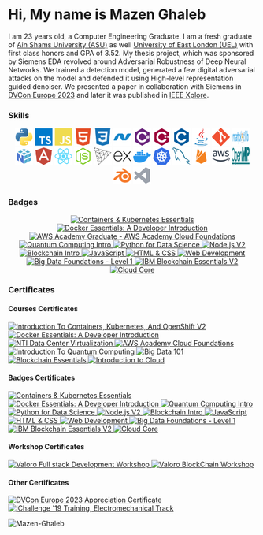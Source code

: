 # Hi, My name is Mazen Ghaleb

I am 23 years old, a Computer Engineering Graduate. I am a fresh graduate of [Ain Shams University (ASU)](https://eng.asu.edu.eg/) as well [University of East London (UEL)](https://www.uel.ac.uk/) with first class honors and GPA of 3.52. My thesis project, which was sponsored by Siemens EDA revolved around Adversarial Robustness of Deep Neural Networks. We trained a detection model, generated a few digital adversarial attacks on the model and defended it using High-level representation guided denoiser. We presented a paper in collaboration with Siemens in [DVCon Europe 2023](https://dvcon-proceedings.org/document/a-compositional-simulation-framework-for-testing-adversarial-robustness-of-deep-neural-networks/) and later it was published in [IEEE Xplore](https://ieeexplore.ieee.org/document/10461371).

### Skills

<p align="center">
  <a href="https://www.python.org/" target="_blank" rel="noreferrer" title="Python"><img src="https://raw.githubusercontent.com/Mazen-Ghaleb/Mazen-Ghaleb/main/Skills%20Logos/python-colored.svg" width="36" height="36" alt="Python"/></a>
  <a href="https://www.typescriptlang.org/" target="_blank" rel="noreferrer" title="TypeScript"><img src="https://raw.githubusercontent.com/Mazen-Ghaleb/Mazen-Ghaleb/main/Skills%20Logos/typescript-colored.svg" width="36" height="36" alt="TypeScript"/></a>
  <a href="https://developer.mozilla.org/en-US/docs/Web/JavaScript" target="_blank" rel="noreferrer" title="JavaScript"><img src="https://raw.githubusercontent.com/Mazen-Ghaleb/Mazen-Ghaleb/main/Skills%20Logos/javascript-colored.svg" width="36" height="36" alt="JavaScript"/></a>
  <a href="https://developer.mozilla.org/en-US/docs/Glossary/HTML5" target="_blank" rel="noreferrer" title="HTML5"><img src="https://raw.githubusercontent.com/Mazen-Ghaleb/Mazen-Ghaleb/main/Skills%20Logos/html5-colored.svg" width="36" height="36" alt="HTML5"/></a>
  <a href="https://www.w3.org/TR/CSS/#css" target="_blank" rel="noreferrer" title="CSS3"><img src="https://raw.githubusercontent.com/Mazen-Ghaleb/Mazen-Ghaleb/main/Skills%20Logos/css3-colored.svg" width="36" height="36" alt="CSS3"/></a>
  <a href="https://dotnet.microsoft.com/en-us/" target="_blank" rel="noreferrer" title=".NET"><img src="https://raw.githubusercontent.com/Mazen-Ghaleb/Mazen-Ghaleb/main/Skills%20Logos/dot-net-colored.svg" width="36" height="36" alt=".NET"/></a>
  <a href="https://docs.microsoft.com/en-us/dotnet/csharp/" target="_blank" rel="noreferrer" title="C#"><img src="https://raw.githubusercontent.com/Mazen-Ghaleb/Mazen-Ghaleb/main/Skills%20Logos/csharp-colored.svg" width="36" height="36" alt="C#"/></a>
  <a href="https://docs.microsoft.com/en-us/cpp/?view=msvc-170" target="_blank" rel="noreferrer" title="C++"><img src="https://raw.githubusercontent.com/Mazen-Ghaleb/Mazen-Ghaleb/main/Skills%20Logos/cplusplus-colored.svg" width="36" height="36" alt="C++" /></a>
  <a href="https://docs.microsoft.com/en-us/cpp/?view=msvc-170" target="_blank" rel="noreferrer" title="C"><img src="https://raw.githubusercontent.com/Mazen-Ghaleb/Mazen-Ghaleb/main/Skills%20Logos/c-colored.svg" width="36" height="36" alt="C"/></a>
  <a href="https://www.oracle.com/java/" target="_blank" rel="noreferrer" title="Java"><img src="https://raw.githubusercontent.com/Mazen-Ghaleb/Mazen-Ghaleb/main/Skills%20Logos/java-colored.svg" width="36" height="36" alt="Java"/></a>
  <a href="https://git-scm.com/" target="_blank" rel="noreferrer" title="Git"><img src="https://raw.githubusercontent.com/Mazen-Ghaleb/Mazen-Ghaleb/main/Skills%20Logos/git-colored.svg" width="36" height="36" alt="Git"/></a>
  <a href="https://matplotlib.org/" target="_blank" rel="noreferrer" title="Matplotlib"><img src="https://raw.githubusercontent.com/Mazen-Ghaleb/Mazen-Ghaleb/main/Skills%20Logos/matplotlib_logo_dark.svg" width="36" height="36" alt="Matplotlib" /></a>
  <a href="https://numpy.org/" target="_blank" rel="noreferrer" title="NumPy"><img src="https://raw.githubusercontent.com/Mazen-Ghaleb/Mazen-Ghaleb/main/Skills%20Logos/numpy_logo.svg" width="36" height="36" alt="NumPy" /></a>
  <a href="https://angular.io/" target="_blank" rel="noreferrer" title="Angular"><img src="https://raw.githubusercontent.com/Mazen-Ghaleb/Mazen-Ghaleb/main/Skills%20Logos/angularjs-colored.svg" width="36" height="36" alt="Angular" /></a>
  <a href="https://reactjs.org/" target="_blank" rel="noreferrer" title="React"><img src="https://raw.githubusercontent.com/Mazen-Ghaleb/Mazen-Ghaleb/main/Skills%20Logos/react-colored.svg" width="36" height="36" alt="React"/></a>
  <a href="https://nodejs.org/en/" target="_blank" rel="noreferrer" title="Node.js"><img src="https://raw.githubusercontent.com/Mazen-Ghaleb/Mazen-Ghaleb/main/Skills%20Logos/nodejs-colored.svg" width="36" height="36" alt="Node.js"/></a>
  <a href="https://threejs.org/" target="_blank" rel="noreferrer" title="three.js"><img src="https://raw.githubusercontent.com/Mazen-Ghaleb/Mazen-Ghaleb/main/Skills%20Logos/Threejs-logo.svg" width="36" height="36" alt="three.js"/></a>
  <a href="https://expressjs.com/" target="_blank" rel="noreferrer" title="Express"><img src="https://raw.githubusercontent.com/Mazen-Ghaleb/Mazen-Ghaleb/main/Skills%20Logos/express-colored.svg" width="36" height="36" alt="Express"/></a>
  <a href="https://www.docker.com/" target="_blank" rel="noreferrer" title="Docker"><img src="https://raw.githubusercontent.com/Mazen-Ghaleb/Mazen-Ghaleb/main/Skills%20Logos/docker-colored.svg" width="36" height="36" alt="Docker"/></a>
  <a href="https://kubernetes.io/" target="_blank" rel="noreferrer" title="Kubernetes"><img src="https://raw.githubusercontent.com/Mazen-Ghaleb/Mazen-Ghaleb/main/Skills%20Logos/Kubernetes.svg" width="36" height="36" alt="Kubernetes"/></a>
  <a href="https://www.mysql.com/" target="_blank" rel="noreferrer" title="MySQL"><img src="https://raw.githubusercontent.com/Mazen-Ghaleb/Mazen-Ghaleb/main/Skills%20Logos/mysql-colored.svg" width="36" height="36" alt="MySQL"/></a>
  <a href="https://firebase.google.com/" target="_blank" rel="noreferrer" title="Firebase"><img src="https://raw.githubusercontent.com/Mazen-Ghaleb/Mazen-Ghaleb/main/Skills%20Logos/firebase-colored.svg" width="36" height="36" alt="Firebase"/></a>
  <a href="https://aws.amazon.com" target="_blank" rel="noreferrer" title="Amazon Web Services"><img src="https://raw.githubusercontent.com/Mazen-Ghaleb/Mazen-Ghaleb/main/Skills%20Logos/aws-colored.svg" width="36" height="36" alt="Amazon Web Services"/></a>
  <a href="https://www.openmp.org/" target="_blank" rel="noreferrer" title="OpenMP"><img src="https://raw.githubusercontent.com/Mazen-Ghaleb/Mazen-Ghaleb/main/Skills%20Logos/openmp_logo.svg" width="36" height="36" alt="OpenMP" /></a>
  <a href="https://www.blender.org/" target="_blank" rel="noreferrer" title="Blender"><img src="https://raw.githubusercontent.com/Mazen-Ghaleb/Mazen-Ghaleb/main/Skills%20Logos/blender-colored.svg" width="36" height="36" alt="Blender" /></a>
  <a href="https://code.visualstudio.com/" target="_blank" rel="noreferrer" title="VS Code"><img src="https://raw.githubusercontent.com/Mazen-Ghaleb/Mazen-Ghaleb/main/Skills%20Logos/visualstudiocode.svg" width="36" height="36" alt="VS Code"/></a>
</p>

### Badges

<p align="center">
  <a href="https://www.credly.com/badges/9db26192-66f4-4760-be55-0247935cf442" target="_blank" rel="noreferrer" title="Containers & Kubernetes Essentials"><img src="https://images.credly.com/size/340x340/images/b3fc56fe-3146-428d-b379-68a3490d259f/Containers___Kubernetes_Essentials.png" width="100" height="100" alt="Containers & Kubernetes Essentials"/>
  </a>
  <a href="https://www.credly.com/badges/0a35c14f-0730-48b1-ba6a-12dc02854b8d" target="_blank" rel="noreferrer" title="Docker Essentials: A Developer Introduction"><img src="https://images.credly.com/size/340x340/images/08216781-93cb-4ba1-8110-8eb3401fa8ce/Docker_Essentials_-_ISDN.png" width="100" height="100" alt="Docker Essentials: A Developer Introduction"/>
  </a>
  <a href="https://www.credly.com/badges/4708fd8c-ec83-4b0b-9855-94e2aa634899" target="_blank" rel="noreferrer" title="AWS Academy Graduate - AWS Academy Cloud Foundations"><img src="https://images.credly.com/size/340x340/images/73e4a58b-a8ef-41a3-a7db-9183dd269882/image.png" width="100" height="100" alt="AWS Academy Graduate - AWS Academy Cloud Foundations"/>
  </a>
  <a href="https://www.credly.com/badges/03f03504-13c7-41ad-9f56-c1e227f0af70" target="_blank" rel="noreferrer" title="Quantum Computing Intro"><img src="https://images.credly.com/size/340x340/images/c28ad4c2-bde3-415c-8b3f-d3d63ec3937c/IDN_Quantum_Computing_Intro_-_Explorer_V2.png" width="100" height="100" alt="Quantum Computing Intro"/>
  </a>
  <a href="https://www.credly.com/badges/03bc0b20-985d-45da-8b9c-3d557baaf587" target="_blank" rel="noreferrer" title="Python for Data Science"><img src="https://images.credly.com/size/340x340/images/84ac9eff-b8a2-4683-846b-f59887a73801/Python_101_Data_Science.png" width="100" height="100" alt="Python for Data Science"/>
  </a>
  <a href="https://www.credly.com/badges/d8ce0a38-9aaa-4e4d-be06-549e2958c83b" target="_blank" rel="noreferrer" title="Node.js V2"><img src="https://images.credly.com/size/340x340/images/ecaeb8dd-6859-413b-80b5-b3e3faff2fea/DNA_Nodejs_V2.png" width="100" height="100" alt="Node.js V2"/>
  </a>
  <a href="https://www.credly.com/badges/d8698dd1-41c7-4193-9b02-165b09323d6c" target="_blank" rel="noreferrer" title="Blockchain Intro"><img src="https://images.credly.com/size/340x340/images/737dba77-6043-495f-847c-b18a7a8ac3cd/IDN_Emerging_Tech_-_Blockchain.png" width="100" height="100" alt="Blockchain Intro"/>
  </a>
  <a href="https://www.credly.com/badges/d4426d84-357c-43ac-90fa-a7d0d8201533" target="_blank" rel="noreferrer" title="JavaScript"><img src="https://images.credly.com/size/340x340/images/75bdc6a0-b747-41a2-ad3f-14137537d26b/DNA_Javascript.png" width="100" height="100" alt="JavaScript"/>
  </a>
  <a href="https://www.credly.com/badges/e61f845f-8c90-4971-8e43-5633d31b2e3c" target="_blank" rel="noreferrer" title="HTML & CSS"><img src="https://images.credly.com/size/340x340/images/afa1434f-530a-40fb-8f50-e4efd1e5b78e/IDN_New_Collar_-_HTML-CSS.png" width="100" height="100" alt="HTML & CSS"/>
  </a>
  <a href="https://www.credly.com/badges/7ecb5539-2b9c-4bde-b3f9-38f622a033e5" target="_blank" rel="noreferrer" title="Web Development"><img src="https://images.credly.com/size/340x340/images/8a4c4bd8-4ff1-4a95-b8ab-2d15fbf77d2d/IDN_New_Collar_-_Web_Development.png" width="100" height="100" alt="Web Development"/>
  </a>
  <a href="https://www.credly.com/badges/706bbbde-a744-42ea-97f4-be0673986db1" target="_blank" rel="noreferrer" title="Big Data Foundations - Level 1"><img src="https://images.credly.com/size/340x340/images/16d5a420-770b-4699-97ec-46708e3680c5/Big_Data_Found_Level_1_-_CC_-_2019.png" width="100" height="100" alt="Big Data Foundations - Level 1"/>
  </a>
  <a href="https://www.credly.com/badges/b681d4ed-ff5d-4314-93e0-79d081fc45ef" target="_blank" rel="noreferrer" title="IBM Blockchain Essentials V2"><img src="https://images.credly.com/size/340x340/images/2f9eee24-6834-4595-b2b6-e8e585190a0d/IBM-Blockchain-Essentials-V2.png" width="100" height="100" alt="IBM Blockchain Essentials V2"/>
  </a>
  <a href="https://www.credly.com/badges/5525d470-9dd7-4326-b233-48d988000b2f" target="_blank" rel="noreferrer" title="Cloud Core"><img src="https://images.credly.com/size/340x340/images/b0607951-b6f7-47d0-af16-7112971ab2ef/Cloud_Core_-_Developer_Skills_Network_-_v3.png" width="100" height="100" alt="Cloud Core"/>
  </a>
</p>

### Certificates

<div id="categorized">
  <p align="center">
    <div>
      <h4>Courses Certificates</h4>
      <a href="https://courses.cognitiveclass.ai/certificates/9a15bb19769e4c19b4e470ed01754f39" target="_blank" rel="noreferrer" title="Introduction To Containers, Kubernetes, And OpenShift V2"><img src="https://cognitiveclass.ai/certificate_thumbnails/course/9a15bb19769e4c19b4e470ed01754f39" width="150" height="100" alt="Introduction To Containers, Kubernetes, And OpenShift V2"/>
      </a>
      <a href="https://courses.cognitiveclass.ai/certificates/63413fea36a7492f8690b87adbe065e2" target="_blank" rel="noreferrer" title="Docker Essentials: A Developer Introduction"><img src="https://cognitiveclass.ai/certificate_thumbnails/course/63413fea36a7492f8690b87adbe065e2" width="150" height="100" alt="Docker Essentials: A Developer Introduction"/>
      </a>
      <a href="https://drive.google.com/file/d/1FkxtfK6E9qUTxQUk4mi6zk2gEOT-sPx3" target="_blank" rel="noreferrer" title="NTI Data Center Virtualization"><img src="https://drive.google.com/thumbnail?id=1FkxtfK6E9qUTxQUk4mi6zk2gEOT-sPx3" width="150" height="100" alt="NTI Data Center Virtualization"/>
      </a>
      <a href="https://drive.google.com/file/d/1ujy9p5vU7hJVEz9l6IteAYH1dsJUxl0v" target="_blank" rel="noreferrer" title="AWS Academy Cloud Foundations"><img src="https://drive.google.com/thumbnail?id=1ujy9p5vU7hJVEz9l6IteAYH1dsJUxl0v" width="150" height="100" alt="AWS Academy Cloud Foundations"/>
      </a>
      <a href="https://courses.cognitiveclass.ai/certificates/3f699ca5ca384720b42912bb0a0d0e6b" target="_blank" rel="noreferrer" title="Introduction To Quantum Computing"><img src="https://cognitiveclass.ai/certificate_thumbnails/course/3f699ca5ca384720b42912bb0a0d0e6b" width="150" height="100" alt="Introduction To Quantum Computing"/>
      </a>
      <a href="https://courses.cognitiveclass.ai/certificates/b0521ffe0e8a433ca667e890db339248" target="_blank" rel="noreferrer" title="Big Data 101"><img src="https://cognitiveclass.ai/certificate_thumbnails/course/b0521ffe0e8a433ca667e890db339248" width="150" height="100" alt="Big Data 101"/>
      </a>
      <a href="https://courses.cognitiveclass.ai/certificates/56486cc2d3cf443aad13746d4e27c35a" target="_blank" rel="noreferrer" title="Blockchain Essentials"><img src="https://cognitiveclass.ai/certificate_thumbnails/course/56486cc2d3cf443aad13746d4e27c35a" width="150" height="100" alt="Blockchain Essentials"/>
      </a>
      <a href="https://courses.cognitiveclass.ai/certificates/5344ed1a416b4ad59dcd09e95c906367" target="_blank" rel="noreferrer" title="Introduction to Cloud"><img src="https://cognitiveclass.ai/certificate_thumbnails/course/5344ed1a416b4ad59dcd09e95c906367" width="150" height="100" alt="Introduction to Cloud"/>
      </a>
    </div>
    <div>
      <h4>Badges Certificates</h4>
      <a href="https://drive.google.com/file/d/1sx6jZbYnUv46IW1Sqv9KBK_cl8A7ZMfO" target="_blank" rel="noreferrer" title="Containers & Kubernetes Essentials"><img src="https://drive.google.com/thumbnail?id=1sx6jZbYnUv46IW1Sqv9KBK_cl8A7ZMfO" width="150" height="100" alt="Containers & Kubernetes Essentials"/>
      </a>
      <a href="https://drive.google.com/file/d/1prL-IdWW-70ELeurcbiijzcj8epd8pSX" target="_blank" rel="noreferrer" title="Docker Essentials: A Developer Introduction"><img src="https://drive.google.com/thumbnail?id=1prL-IdWW-70ELeurcbiijzcj8epd8pSX" width="150" height="100" alt="Docker Essentials: A Developer Introduction"/>
      </a>
      <a href="https://drive.google.com/file/d/1UK9slPAEWgen4bTjitIZatn0Sfdf2R6p" target="_blank" rel="noreferrer" title="Quantum Computing Intro"><img src="https://drive.google.com/thumbnail?id=1UK9slPAEWgen4bTjitIZatn0Sfdf2R6p" width="150" height="100" alt="Quantum Computing Intro"/>
      </a>
      <a href="https://drive.google.com/file/d/1jU241QX0qp9Ocx-A5_xUhObe561zNrU5" target="_blank" rel="noreferrer" title="Python for Data Science"><img src="https://drive.google.com/thumbnail?id=1jU241QX0qp9Ocx-A5_xUhObe561zNrU5" width="150" height="100" alt="Python for Data Science"/>
      </a>
      <a href="https://drive.google.com/file/d/1Ia6KFu5OjpbpRtiY0rc1xdSUYi0YYYSE" target="_blank" rel="noreferrer" title="Node.js V2"><img src="https://drive.google.com/thumbnail?id=1Ia6KFu5OjpbpRtiY0rc1xdSUYi0YYYSE" width="150" height="100" alt="Node.js V2"/>
      </a>
      <a href="https://drive.google.com/file/d/12CK7ES_--y2cWLqzG8UydR11Cfy8_buM" target="_blank" rel="noreferrer" title="Blockchain Intro"><img src="https://drive.google.com/thumbnail?id=12CK7ES_--y2cWLqzG8UydR11Cfy8_buM" width="150" height="100" alt="Blockchain Intro"/>
      </a>
      <a href="https://drive.google.com/file/d/1fMrR7jBJW5SXAVdY9fidErP3gLjibDl9" target="_blank" rel="noreferrer" title="JavaScript"><img src="https://drive.google.com/thumbnail?id=1fMrR7jBJW5SXAVdY9fidErP3gLjibDl9" width="150" height="100" alt="JavaScript"/>
      </a>
      <a href="https://drive.google.com/file/d/150ebMfieXItud5RDY8F2LXQhUZG5D-t9" target="_blank" rel="noreferrer" title="HTML & CSS"><img src="https://drive.google.com/thumbnail?id=150ebMfieXItud5RDY8F2LXQhUZG5D-t9" width="150" height="100" alt="HTML & CSS"/>
      </a>
      <a href="https://drive.google.com/file/d/1TXDoPLPS8sVHPPwuKVTjLCYvzXkliDDM" target="_blank" rel="noreferrer" title="Web Development"><img src="https://drive.google.com/thumbnail?id=1TXDoPLPS8sVHPPwuKVTjLCYvzXkliDDM" width="150" height="100" alt="Web Development"/>
      </a>
      <a href="https://drive.google.com/file/d/1U3m8GEwFsZ-XV1NMriCLGwbNhHFiESW5" target="_blank" rel="noreferrer" title="Big Data Foundations - Level 1"><img src="https://drive.google.com/thumbnail?id=1U3m8GEwFsZ-XV1NMriCLGwbNhHFiESW5" width="150" height="100" alt="Big Data Foundations - Level 1"/>
      </a>
      <a href="https://drive.google.com/file/d/1AGnraBJytCYmxnSv_fxW_d3-lcna13FA" target="_blank" rel="noreferrer" title="IBM Blockchain Essentials V2"><img src="https://drive.google.com/thumbnail?id=1AGnraBJytCYmxnSv_fxW_d3-lcna13FA" width="150" height="100" alt="IBM Blockchain Essentials V2"/>
      </a>
      <a href="https://drive.google.com/file/d/1xS8bycqMMI6mNpl-lV0yc31bDQe9Se3O" target="_blank" rel="noreferrer" title="Cloud Core"><img src="https://drive.google.com/thumbnail?id=1xS8bycqMMI6mNpl-lV0yc31bDQe9Se3O" width="150" height="100" alt="Cloud Core"/>
      </a>
    </div>
    <div>
      <h4>Workshop Certificates</h4>
      <a href="https://drive.google.com/file/d/1KS2bNnkdRCbLv0VPJygcSrWkuq5_7_Jz" target="_blank" rel="noreferrer" title="Valoro Full stack Development Workshop"><img src="https://drive.google.com/thumbnail?id=1KS2bNnkdRCbLv0VPJygcSrWkuq5_7_Jz" width="150" height="100" alt="Valoro Full stack Development Workshop"/>
      </a>
      <a href="https://drive.google.com/file/d/1ZXvK17o20FJT2d5nMwyHOT4oxSsVR3N0" target="_blank" rel="noreferrer" title="Valoro BlockChain Workshop"><img src="https://drive.google.com/thumbnail?id=1ZXvK17o20FJT2d5nMwyHOT4oxSsVR3N0" width="150" height="100" alt="Valoro BlockChain Workshop"/>
      </a>
    </div>
    <div>
      <h4>Other Certificates</h4>
      <a href="https://drive.google.com/file/d/1ENwPl6KFjyN5Y140z0V5p551VPxIVHpU" target="_blank" rel="noreferrer" title="DVCon Europe 2023 Appreciation Certificate"><img src="https://drive.google.com/thumbnail?id=1ENwPl6KFjyN5Y140z0V5p551VPxIVHpU" width="150" height="100" alt="DVCon Europe 2023 Appreciation Certificate"/>
      </a>
      <a href="https://drive.google.com/file/d/1kT8WuLGFrLjixsyvIygj_2hK_7s8cLQ1" target="_blank" rel="noreferrer" title="iChallenge '19 Training, Electromechanical Track"><img src="https://drive.google.com/thumbnail?id=1kT8WuLGFrLjixsyvIygj_2hK_7s8cLQ1" width="150" height="100" alt="iChallenge '19 Training, Electromechanical Track"/>
      </a>
    </div>
  </p>
</div>

<img src="https://komarev.com/ghpvc/?username=Mazen-Ghaleb&abbreviated=true" alt="Mazen-Ghaleb"/>
